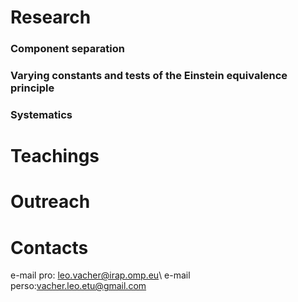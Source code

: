 
# Research

### Component separation 
### Varying constants and tests of the Einstein equivalence principle
### Systematics

# Teachings

# Outreach 
# Contacts

e-mail pro: leo.vacher@irap.omp.eu\\
e-mail perso:vacher.leo.etu@gmail.com
